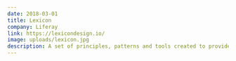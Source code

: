 ```yaml
---
date: 2018-03-01
title: Lexicon
company: Liferay
link: https://lexicondesign.io/
image: uploads/lexicon.jpg
description: A set of principles, patterns and tools created to provide a common design framework for crafting user interfaces within Liferay product ecosystem.
---
```


